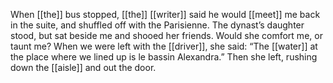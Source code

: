When [[the]] bus stopped, [[the]] [[writer]] said he would [[meet]] me back in the suite, and shuffled off with the Parisienne. The dynast’s daughter stood, but sat beside me and shooed her friends. Would she comfort me, or taunt me? When we were left with the [[driver]], she said: “The [[water]] at the place where we lined up is le bassin Alexandra.” Then she left, rushing down the [[aisle]] and out the door.